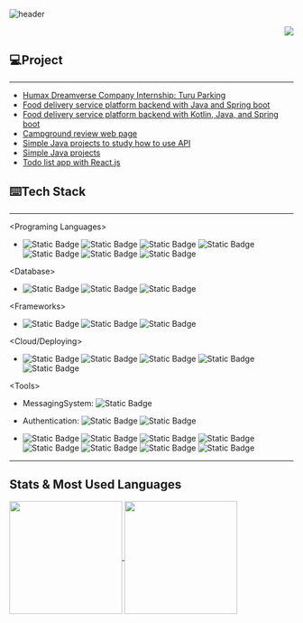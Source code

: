 ![header](https://capsule-render.vercel.app/api?type=waving&color=timeAuto&section=header&height=130&text=👋🏻+Hi+there+!&animation=blink&fontSize=80&fontAlignY=60&fontColor=000000)

<p align="right">
  <a href="https://hits.seeyoufarm.com">
    <img src="https://hits.seeyoufarm.com/api/count/incr/badge.svg?url=https%3A%2F%2Fgithub.com%2Fnakim81%2Fhit-counter&count_bg=%2347D7C7&title_bg=%23555555&icon=&icon_color=%23AE8080&title=Welcome%21&edge_flat=false">
  </a>
</p>

## 💻Project

---

- [Humax Dreamverse Company Internship: Turu Parking](https://github.com/nakim81/Humax-Dreamverse-Company-Internship.git)
- [Food delivery service platform backend with Java and Spring boot](https://github.com/nakim81/Java-Delivery-Service-Platform-Backend.git)
- [Food delivery service platform backend with Kotlin, Java, and Spring boot](https://github.com/nakim81/Java-Delivery-Service-Platform-Backend.git)
- [Campground review web page](https://github.com/nakim81/CampgroundWebPage-JavaScript.git)
- [Simple Java projects to study how to use API](https://github.com/nakim81/JavaStudy-HowToUseAPIs.git)
- [Simple Java projects](https://github.com/nakim81/JAVA-Projects.git)
- [Todo list app with React.js](https://github.com/nakim81/TodoList-React.git)

## ⌨️Tech Stack

---

<Programing Languages\>

- <img alt="Static Badge" src="https://img.shields.io/badge/Java-%23437291?style=flat&logo=openjdk&logoColor=white"> <img alt="Static Badge" src="https://img.shields.io/badge/Javascript-%23F7DF1E?style=flat&logo=javascript&logoColor=white"> <img alt="Static Badge" src="https://img.shields.io/badge/Swift-%23F05138?style=flat&logo=swift&logoColor=white"> <img alt="Static Badge" src="https://img.shields.io/badge/Kotlin-%237F52FF?style=flat&logo=kotlin&logoColor=white"> <img alt="Static Badge" src="https://img.shields.io/badge/Python-%233776AB?style=flat&logo=python&logoColor=white"> <img alt="Static Badge" src="https://img.shields.io/badge/HTML-%23E34F26?style=flat&logo=html5&logoColor=white"> <img alt="Static Badge" src="https://img.shields.io/badge/CSS-%231572B6?style=flat&logo=css3&logoColor=white">

<Database\>

- <img alt="Static Badge" src="https://img.shields.io/badge/MySQL-%234479A1?style=flat&logo=mysql&logoColor=white"> <img alt="Static Badge" src="https://img.shields.io/badge/MongoDB-%2347A248?style=flat&logo=mongodb&logoColor=white"> <img alt="Static Badge" src="https://img.shields.io/badge/Firebase-%23FFCA28?style=flat&logo=firebase&logoColor=white">

<Frameworks\>

- <img alt="Static Badge" src="https://img.shields.io/badge/SpringBoot-%236DB33F?style=flat&logo=springboot&logoColor=white"> <img alt="Static Badge" src="https://img.shields.io/badge/Node.js-%23339933?style=flat&logo=Node.js&logoColor=white"> <img alt="Static Badge" src="https://img.shields.io/badge/React.js-%2361DAFB?style=flat&logo=react&logoColor=white">

<Cloud/Deploying>

- <img alt="Static Badge" src="https://img.shields.io/badge/GitHub%20Actions-%232088FF?style=flat&logo=github%20actions&logoColor=white"> <img alt="Static Badge" src="https://img.shields.io/badge/AWS-%23232F3E?style=flat&logo=amazon%20aws&logoColor=white"> <img alt="Static Badge" src="https://img.shields.io/badge/Amazon%20EC2-%23FF9900?style=flat&logo=amazon%20ec2&logoColor=white"> <img alt="Static Badge" src="https://img.shields.io/badge/Docker-%232496ED?style=flat&logo=docker&logoColor=white"> <img alt="Static Badge" src="https://img.shields.io/badge/NGINX-%23009639?style=flat&logo=nginx&logoColor=white">

<Tools\>

- MessagingSystem: <img alt="Static Badge" src="https://img.shields.io/badge/RabbitMQ-%23FF6600?style=flat&logo=rabbitmq&logoColor=white">
- Authentication: <img alt="Static Badge" src="https://img.shields.io/badge/JWT-white?style=flat&logo=json%20web%20tokens&logoColor=%23000000"> <img alt="Static Badge" src="https://img.shields.io/badge/Spring%20Security-%236DB33F?style=flat&logo=spring%20security&logoColor=white">

- <img alt="Static Badge" src="https://img.shields.io/badge/Spring%20JPA-%236DB33F?style=flat&logoColor=white"> <img alt="Static Badge" src="https://img.shields.io/badge/Git-%23F05032?style=flat&logo=git&logoColor=white"> <img alt="Static Badge" src="https://img.shields.io/badge/GitHub-%23181717?style=flat&logo=github&logoColor=white"> <img alt="Static Badge" src="https://img.shields.io/badge/Xcode-%23147EFB?style=flat&logo=xcode&logoColor=white"> <img alt="Static Badge" src="https://img.shields.io/badge/VSCode-%23007ACC?style=flat&logo=visual%20studio%20code&logoColor=white"> <img alt="Static Badge" src="https://img.shields.io/badge/Notion-white?style=flat&logo=notion&logoColor=black"> <img alt="Static Badge" src="https://img.shields.io/badge/IntelliJ-white?style=flat&logo=Intellij%20IDEA&logoColor=%23000000"> <img alt="Static Badge" src="https://img.shields.io/badge/MySQL%20Workbench-%234479A1?style=flat&logoColor=%23000000">

---

## Stats & Most Used Languages

<a href="https://github.com/nakim81/github-readme-stats">
  <img height=200 align="center" src="https://github-readme-stats.vercel.app/api?username=nakim81&rank_icon=github&show_icons=true&theme=shadow_blue" />
</a>
<a href="https://github.com/nakim81/convoychat">
  <img height=200 align="center" src="https://github-readme-stats.vercel.app/api/top-langs/?username=nakim81&layout=compact" />
</a>

